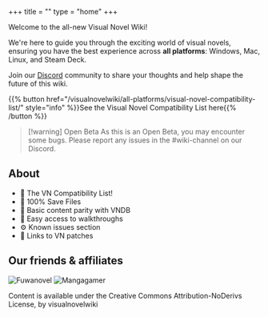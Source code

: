+++
title = ""
type = "home"
+++

Welcome to the all-new Visual Novel Wiki! 

We're here to guide you through the exciting world of visual novels, ensuring you have the best experience across **all platforms**: Windows, Mac, Linux, and Steam Deck. 

Join our [Discord](https://discord.gg/GaEa5Mm2Xr) community to share your thoughts and help shape the future of this wiki.

{{% button href="/visualnovelwiki/all-platforms/visual-novel-compatibility-list/" style="info" %}}See the Visual Novel Compatibility List here{{% /button %}}

> [!warning] Open Beta
> As this is an Open Beta, you may encounter some bugs. Please report any issues in the #wiki-channel on our Discord.

## About

* 📄 The VN Compatibility List!
* 📁 100% Save Files
* 💽 Basic content parity with VNDB
* 🧭 Easy access to walkthroughs
* ⚙️ Known issues section
* 🔗 Links to VN patches

## Our friends & affiliates 

![Fuwanovel](/visualnovelwiki/images/fuwanovel_small.png)
![Mangagamer](/visualnovelwiki/images/mangagamer_small.png)

Content is available under the Creative Commons Attribution-NoDerivs License, by visualnovelwiki

